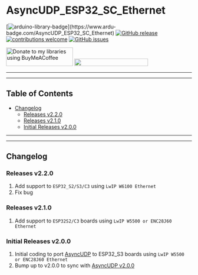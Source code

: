 # AsyncUDP_ESP32_SC_Ethernet


[![arduino-library-badge](https://www.ardu-badge.com/badge/AsyncUDP_ESP32_SC_Ethernet.svg?)](https://www.ardu-badge.com/AsyncUDP_ESP32_SC_Ethernet)
[![GitHub release](https://img.shields.io/github/release/khoih-prog/AsyncUDP_ESP32_SC_Ethernet.svg)](https://github.com/khoih-prog/AsyncUDP_ESP32_SC_Ethernet/releases)
[![contributions welcome](https://img.shields.io/badge/contributions-welcome-brightgreen.svg?style=flat)](#Contributing)
[![GitHub issues](https://img.shields.io/github/issues/khoih-prog/AsyncUDP_ESP32_SC_Ethernet.svg)](http://github.com/khoih-prog/AsyncUDP_ESP32_SC_Ethernet/issues)


<a href="https://www.buymeacoffee.com/khoihprog6" title="Donate to my libraries using BuyMeACoffee"><img src="https://cdn.buymeacoffee.com/buttons/v2/default-yellow.png" alt="Donate to my libraries using BuyMeACoffee" style="height: 50px !important;width: 181px !important;" ></a>
<a href="https://www.buymeacoffee.com/khoihprog6" title="Donate to my libraries using BuyMeACoffee"><img src="https://img.shields.io/badge/buy%20me%20a%20coffee-donate-orange.svg?logo=buy-me-a-coffee&logoColor=FFDD00" style="height: 20px !important;width: 200px !important;" ></a>


---
---

## Table of Contents

* [Changelog](#changelog)
  * [Releases v2.2.0](#releases-v220)
  * [Releases v2.1.0](#releases-v210)
  * [Initial Releases v2.0.0](#initial-releases-v200)

---
---

## Changelog

### Releases v2.2.0

1. Add support to `ESP32_S2/S3/C3` using `LwIP W6100 Ethernet`
2. Fix bug

### Releases v2.1.0

1. Add support to `ESP32S2/C3` boards using `LwIP W5500 or ENC28J60 Ethernet`

### Initial Releases v2.0.0

1. Initial coding to port [AsyncUDP](https://github.com/espressif/arduino-esp32/tree/master/libraries/AsyncUDP) to ESP32_S3 boards using `LwIP W5500 or ENC28J60 Ethernet`
2. Bump up to v2.0.0 to sync with [AsyncUDP v2.0.0](https://github.com/espressif/arduino-esp32/tree/master/libraries/AsyncUDP)


